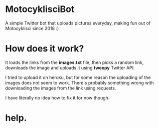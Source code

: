 # MotocyklisciBot
A simple Twitter bot that uploads pictures everyday, making fun out of Motocyklisci since 2018 :)

# How does it work?
It loads the links from the __images.txt__ file, then picks a random link, downloads the image and uploads it using __tweepy__ Twitter API.

I tried to upload it on heroku, but for some reason the uploading of the images does not seem to work. There's probably something wrong with downloading the images from the link using requests.

I have literally no idea how to fix it for now though.

# help.
